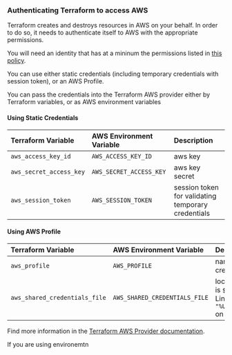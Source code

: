 ### Authenticating Terraform to access AWS

Terraform creates and destroys resources in AWS on your behalf. In order to do so, it needs to authenticate itself to AWS with the appropriate permissions.

You will need an identity that has at a mininum the permissions listed in [this policy](../../files/devops-iac-eks-policy.json).

You can use either static credentials (including temporary credentials with session token), or an AWS Profile.

You can pass the credentials into the Terraform AWS provider either by Terraform variables, or as AWS environment variables


#### Using Static Credentials

| Terraform Variable | AWS Environment Variable | Description | 
| :--- | :--- | :--- |
| `aws_access_key_id` | `AWS_ACCESS_KEY_ID` | aws key |
| `aws_secret_access_key` | `AWS_SECRET_ACCESS_KEY` | aws key secret |
| `aws_session_token` | `AWS_SESSION_TOKEN` | session token for validating temporary credentials |

#### Using AWS Profile
| Terraform Variable | AWS Environment Variable | Description | 
| :--- | :--- | :--- |
| `aws_profile` | `AWS_PROFILE` | name of AWS Profile in the credentials file |
| `aws_shared_credentials_file` | `AWS_SHARED_CREDENTIALS_FILE` | location of credentials file. Default is `$HOME/.aws/credentials` on Linux and macOS, and `"%USERPROFILE%\.aws\credentials"` on Windows |


Find more information in the [Terraform AWS Provider documentation](https://registry.terraform.io/providers/hashicorp/aws/latest/docs#authentication).


If you are using environemtn

